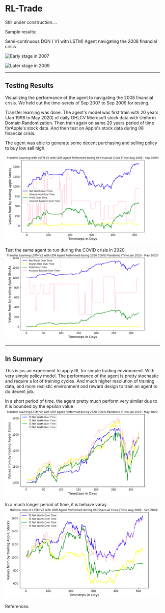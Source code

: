 # RL-Trade

Still under construction.... 

Sample results:

Semi-continuous DQN ( V1 with LSTM) Agent navigating the 2008 financial crisis 

![Early stage in 2007](https://github.com/heng2j/RL-Trade/blob/master/for_readme/RL-Trade-Result_Late.gif?raw=true)


![Later stage in 2009](https://github.com/heng2j/RL-Trade/blob/master/for_readme/RL-Trade-Result_Early.gif?raw=true)

---
## Testing Results
Visualizing the performance of the agent to navigating the 2008 financial crisis. We held out the time-sereis of Sep 2007 to Sep 2009 for testing.

Transfer learning was done. The agent's model was first train with 20 years (Jan 1998 to May 2020) of daily OHLCV Microsoft stock data with Uniform Domain Randomization. Then train again on same 20 years period of time forApple's stock data. And then test on Apple's stock data during 08 financial crisis.

The agent was able to generate some decent purchasing and selling policy to buy low sell high.

![Testing Transfer Learning Results for 08 Financial crisis](https://github.com/heng2j/RL-Trade/blob/master/for_readme/TransferLearning08.png?raw=true)


Test the same agent to run during the COVID crisis in 2020.
![Testing Transfer Learning Results for 2020 COVID-19 crisis](https://github.com/heng2j/RL-Trade/blob/master/for_readme/Transferlearning%20results.png?raw=true)



---
## In Summary

This is jus an experiment to apply RL for simple trading environment. With very simple policy model. The performance of the agent is pretty stochastic and require a lot of training cycles. And much higher resolution of training data, and more realistic environment and reward design to train an agent to do decent job.

In a short period of time. the agent pretty much perform very similar due to it is bounded by the epsilon value 
![Multiple runs Testing Transfer Learning Results for 2020 COVID-19 crisis](https://github.com/heng2j/RL-Trade/blob/master/for_readme/Multiple%20runs%20with%20transfer%20learning.png?raw=true)

In a much longer period of time, it is behave varay. 
![Multiple runs Testing Transfer Learning Results for 08 Financial crisis](https://github.com/heng2j/RL-Trade/blob/master/for_readme/Multiple%20runs%20.png?raw=true)




References:




